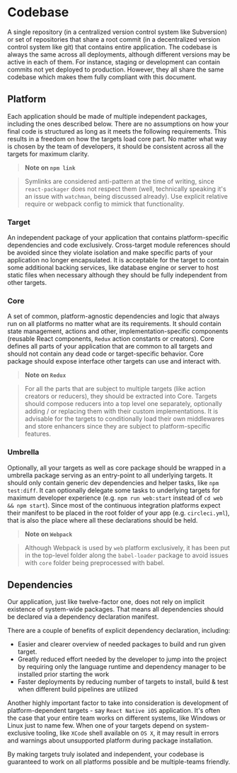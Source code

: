 # Codebase

A single repository (in a centralized version control system like Subversion) or set of repositories that share a root commit (in a decentralized version control system like git) that contains entire application. The codebase is always the same across all deployments, although different versions may be active in each of them. For instance, staging or development can contain commits not yet deployed to production. However, they all share the same codebase which makes them fully compliant with this document.

## Platform

Each application should be made of multiple independent packages, including the ones described below. There are no assumptions on how your final code is structured as long as it meets the following requirements. This results in a freedom on how the targets load core part. No matter what way is chosen by the team of developers, it should be consistent across all the targets for maximum clarity.

> **Note on `npm link`**

> Symlinks are considered anti-pattern at the time of writing, since `react-packager` does not respect them (well, technically speaking it's an issue with `watchman`, being discussed already). Use explicit relative require or webpack config to mimick that functionality.

### Target

An independent package of your application that contains platform-specific dependencies and code exclusively. Cross-target module references should be avoided since they violate isolation and make specific parts of your application no longer encapsulated. It is acceptable for the target to contain some additional backing services, like database engine or server to host static files when necessary although they should be fully independent from other targets.

### Core

A set of common, platform-agnostic dependencies and logic that always run on all platforms no matter what are its requirements. It should contain state management, actions and other, implementation-specific components (reusable React components, `Redux` action constants or creators). Core defines all parts of your application that are common to all targets and should not contain any dead code or target-specific behavior. Core package should expose interface other targets can use and interact with.

> **Note on `Redux`**

> For all the parts that are subject to multiple targets (like action creators or reducers), they should be extracted into Core. Targets should compose reducers into a top level one separately, optionally adding / or replacing them with their custom implementations. It is advisable for the targets to conditionally load their own middlewares and store enhancers since they are subject to platform-specific features.

### Umbrella

Optionally, all your targets as well as core package should be wrapped in a umbrella package serving as an entry-point to all underlying targets. It should only contain generic dev dependencies and helper tasks, like `npm test:diff`. It can optionally delegate some tasks to underlying targets for maximum developer experience (e.g. `npm run web:start` instead of `cd web && npm start`). Since most of the continuous integration platforms expect their manifest to be placed in the root folder of your app (e.g. `circleci.yml`), that is also the place where all these declarations should be held.

> **Note on `Webpack`**

> Although Webpack is used by `web` platform exclusively, it has been put in the top-level folder along the `babel-loader` package to avoid issues with `core` folder being preprocessed with babel.

## Dependencies

Our application, just like twelve-factor one, does not rely on implicit existence of system-wide packages. That means all dependencies should be declared via a dependency declaration manifest.

There are a couple of benefits of explicit dependency declaration, including:
- Easier and clearer overview of needed packages to build and run given target.
- Greatly reduced effort needed by the developer to jump into the project by requiring only the language runtime and dependency manager to be installed prior starting the work
- Faster deployments by reducing number of targets to install, build & test when different build pipelines are utilized

Another highly important factor to take into consideration is development of platform-dependent targets - say `React Native iOS` application. It's often the case that your entire team works on different systems, like Windows or Linux just to name few. When one of your targets depend on system-exclusive tooling, like `XCode` shell available on `OS X`, it may result in errors and warnings about unsupported platform during package installation.

By making targets truly isolated and independent, your codebase is guaranteed to work on all platforms possible and be multiple-teams friendly.
